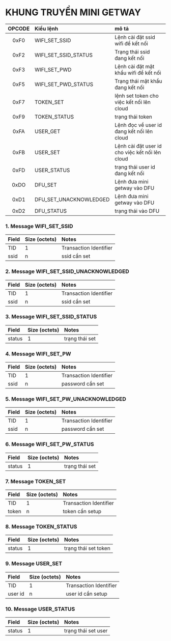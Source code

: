 # KHUNG TRUYỀN MINI GETWAY

| OPCODE | Kiểu lệnh | mô tả |
| :---: | :--- | :--- | 
| 0xF0 | WIFI_SET_SSID | Lệnh cài đặt ssid wifi để kết nối |
| 0xF2 | WIFI_SET_SSID_STATUS | Trạng thái ssid đang kết nối |
| 0xF3 | WIFI_SET_PWD | Lệnh cài đặt mật khẩu wifi để kết nối |
| 0xF5 | WIFI_SET_PWD_STATUS | Trạng thái mật khẩu đang kết nối |
| 0xF7 | TOKEN_SET | lệnh set token cho việc kết nối lên cloud |
| 0xF9 | TOKEN_STATUS | trạng thái token |
| 0xFA | USER_GET | Lệnh đọc về user id đang kết nối lên cloud |
| 0xFB | USER_SET | Lệnh cài đặt user id cho việc kết nối lên cloud |
| 0xFD | USER_STATUS | trạng thái user id đang kết nối |
| 0xDO | DFU_SET | Lệnh đưa mini getway vào DFU |
| 0xD1 | DFU_SET_UNACKNOWLEDGED | Lệnh đưa mini getway vào DFU |
| 0xD2 | DFU_STATUS | trạng thái vào DFU |

### 1. Message WIFI_SET_SSID

| Field | Size (octets) | Notes |
| :--- | :--- | :--- | 
| TID | 1 | Transaction Identifier |
| ssid | n | ssid cần set |

### 2. Message WIFI_SET_SSID_UNACKNOWLEDGED

| Field | Size (octets) | Notes |
| :--- | :--- | :--- | 
| TID | 1 | Transaction Identifier |
| ssid | n | ssid cần set |

### 3. Message WIFI_SET_SSID_STATUS

| Field | Size (octets) | Notes |
| :--- | :--- | :--- |
| status | 1 | trạng thái set |

### 4. Message WIFI_SET_PW

| Field | Size (octets) | Notes |
| :--- | :--- | :--- | 
| TID | 1 | Transaction Identifier |
| ssid | n | password cần set |

### 5. Message WIFI_SET_PW_UNACKNOWLEDGED

| Field | Size (octets) | Notes |
| :--- | :--- | :--- | 
| TID | 1 | Transaction Identifier |
| ssid | n | password cần set |

### 6. Message WIFI_SET_PW_STATUS

| Field | Size (octets) | Notes |
| :--- | :--- | :--- |
| status | 1 | trạng thái set |

### 7. Message TOKEN_SET

| Field | Size (octets) | Notes |
| :--- | :--- | :--- | 
| TID | 1 | Transaction Identifier |
| token | n | token cần setup |

### 8. Message TOKEN_STATUS

| Field | Size (octets) | Notes |
| :--- | :--- | :--- |
| status | 1 | trạng thái set token |

### 9. Message USER_SET

| Field | Size (octets) | Notes |
| :--- | :--- | :--- | 
| TID | 1 | Transaction Identifier |
| user id | n | user id cần setup |

### 10. Message USER_STATUS

| Field | Size (octets) | Notes |
| :--- | :--- | :--- |
| status | 1 | trạng thái set user |


